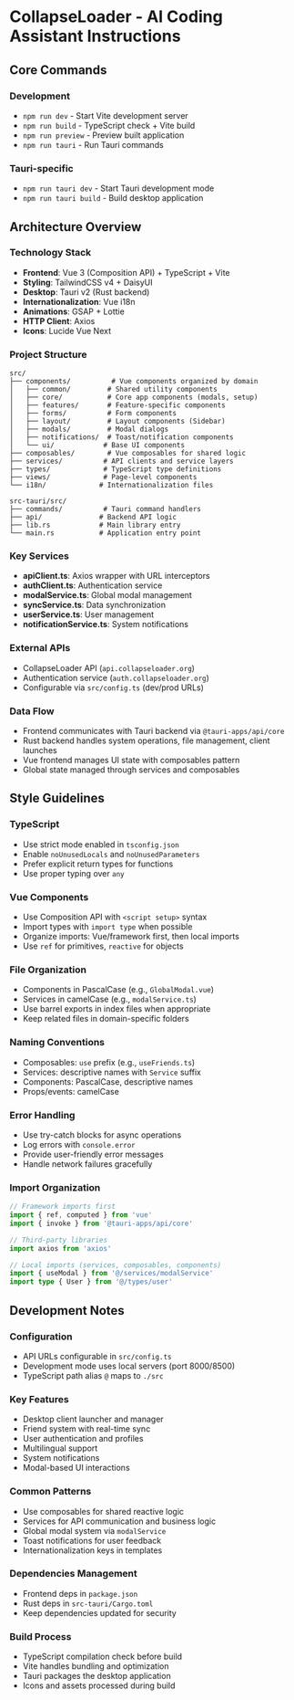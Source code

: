 # CollapseLoader - AI Coding Assistant Instructions

## Core Commands

### Development
- `npm run dev` - Start Vite development server
- `npm run build` - TypeScript check + Vite build
- `npm run preview` - Preview built application
- `npm run tauri` - Run Tauri commands

### Tauri-specific
- `npm run tauri dev` - Start Tauri development mode
- `npm run tauri build` - Build desktop application

## Architecture Overview

### Technology Stack
- **Frontend**: Vue 3 (Composition API) + TypeScript + Vite
- **Styling**: TailwindCSS v4 + DaisyUI
- **Desktop**: Tauri v2 (Rust backend)
- **Internationalization**: Vue i18n
- **Animations**: GSAP + Lottie
- **HTTP Client**: Axios
- **Icons**: Lucide Vue Next

### Project Structure
```
src/
├── components/          # Vue components organized by domain
│   ├── common/         # Shared utility components
│   ├── core/           # Core app components (modals, setup)
│   ├── features/       # Feature-specific components
│   ├── forms/          # Form components
│   ├── layout/         # Layout components (Sidebar)
│   ├── modals/         # Modal dialogs
│   ├── notifications/  # Toast/notification components
│   └── ui/            # Base UI components
├── composables/        # Vue composables for shared logic
├── services/          # API clients and service layers
├── types/             # TypeScript type definitions
├── views/             # Page-level components
└── i18n/             # Internationalization files

src-tauri/src/
├── commands/          # Tauri command handlers
├── api/              # Backend API logic
├── lib.rs            # Main library entry
└── main.rs           # Application entry point
```

### Key Services
- **apiClient.ts**: Axios wrapper with URL interceptors
- **authClient.ts**: Authentication service
- **modalService.ts**: Global modal management
- **syncService.ts**: Data synchronization
- **userService.ts**: User management
- **notificationService.ts**: System notifications

### External APIs
- CollapseLoader API (`api.collapseloader.org`)
- Authentication service (`auth.collapseloader.org`)
- Configurable via `src/config.ts` (dev/prod URLs)

### Data Flow
- Frontend communicates with Tauri backend via `@tauri-apps/api/core`
- Rust backend handles system operations, file management, client launches
- Vue frontend manages UI state with composables pattern
- Global state managed through services and composables

## Style Guidelines

### TypeScript
- Use strict mode enabled in `tsconfig.json`
- Enable `noUnusedLocals` and `noUnusedParameters`
- Prefer explicit return types for functions
- Use proper typing over `any`

### Vue Components
- Use Composition API with `<script setup>` syntax
- Import types with `import type` when possible
- Organize imports: Vue/framework first, then local imports
- Use `ref` for primitives, `reactive` for objects

### File Organization
- Components in PascalCase (e.g., `GlobalModal.vue`)
- Services in camelCase (e.g., `modalService.ts`)
- Use barrel exports in index files when appropriate
- Keep related files in domain-specific folders

### Naming Conventions
- Composables: `use` prefix (e.g., `useFriends.ts`)
- Services: descriptive names with `Service` suffix
- Components: PascalCase, descriptive names
- Props/events: camelCase

### Error Handling
- Use try-catch blocks for async operations
- Log errors with `console.error`
- Provide user-friendly error messages
- Handle network failures gracefully

### Import Organization
```typescript
// Framework imports first
import { ref, computed } from 'vue'
import { invoke } from '@tauri-apps/api/core'

// Third-party libraries
import axios from 'axios'

// Local imports (services, composables, components)
import { useModal } from '@/services/modalService'
import type { User } from '@/types/user'
```

## Development Notes

### Configuration
- API URLs configurable in `src/config.ts`
- Development mode uses local servers (port 8000/8500)
- TypeScript path alias `@` maps to `./src`

### Key Features
- Desktop client launcher and manager
- Friend system with real-time sync
- User authentication and profiles
- Multilingual support
- System notifications
- Modal-based UI interactions

### Common Patterns
- Use composables for shared reactive logic
- Services for API communication and business logic
- Global modal system via `modalService`
- Toast notifications for user feedback
- Internationalization keys in templates

### Dependencies Management
- Frontend deps in `package.json`
- Rust deps in `src-tauri/Cargo.toml`
- Keep dependencies updated for security

### Build Process
- TypeScript compilation check before build
- Vite handles bundling and optimization
- Tauri packages the desktop application
- Icons and assets processed during build
